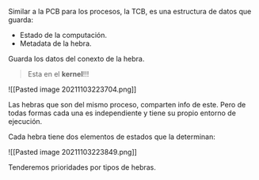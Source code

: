 Similar a la PCB para los procesos, la TCB, es una estructura de datos que guarda:
* Estado de la computación.
* Metadata de la hebra.

Guarda los datos del conexto de la hebra.

> Esta en el **kernel**!!!

![[Pasted image 20211103223704.png]]

Las hebras que son del mismo proceso, comparten info de este. Pero de todas formas cada una es independiente y tiene su propio entorno de ejecución.

Cada hebra tiene dos elementos de estados que la determinan:

![[Pasted image 20211103223849.png]]

Tenderemos prioridades por tipos de hebras.